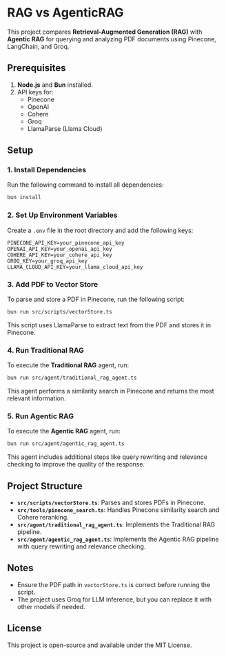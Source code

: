 # RAG vs AgenticRAG

This project compares **Retrieval-Augmented Generation (RAG)** with **Agentic RAG** for querying and analyzing PDF documents using Pinecone, LangChain, and Groq.

## Prerequisites

1. **Node.js** and **Bun** installed.
2. API keys for:
   - Pinecone
   - OpenAI
   - Cohere
   - Groq
   - LlamaParse (Llama Cloud)

## Setup

### 1. Install Dependencies

Run the following command to install all dependencies:

```bash
bun install
```

### 2. Set Up Environment Variables

Create a `.env` file in the root directory and add the following keys:

```env
PINECONE_API_KEY=your_pinecone_api_key
OPENAI_API_KEY=your_openai_api_key
COHERE_API_KEY=your_cohere_api_key
GROQ_KEY=your_groq_api_key
LLAMA_CLOUD_API_KEY=your_llama_cloud_api_key
```

### 3. Add PDF to Vector Store

To parse and store a PDF in Pinecone, run the following script:

```bash
bun run src/scripts/vectorStore.ts
```

This script uses LlamaParse to extract text from the PDF and stores it in Pinecone.

### 4. Run Traditional RAG

To execute the **Traditional RAG** agent, run:

```bash
bun run src/agent/traditional_rag_agent.ts
```

This agent performs a similarity search in Pinecone and returns the most relevant information.

### 5. Run Agentic RAG

To execute the **Agentic RAG** agent, run:

```bash
bun run src/agent/agentic_rag_agent.ts
```

This agent includes additional steps like query rewriting and relevance checking to improve the quality of the response.

## Project Structure

- **`src/scripts/vectorStore.ts`**: Parses and stores PDFs in Pinecone.
- **`src/tools/pinecone_search.ts`**: Handles Pinecone similarity search and Cohere reranking.
- **`src/agent/traditional_rag_agent.ts`**: Implements the Traditional RAG pipeline.
- **`src/agent/agentic_rag_agent.ts`**: Implements the Agentic RAG pipeline with query rewriting and relevance checking.

## Notes

- Ensure the PDF path in `vectorStore.ts` is correct before running the script.
- The project uses Groq for LLM inference, but you can replace it with other models if needed.

## License

This project is open-source and available under the MIT License.
